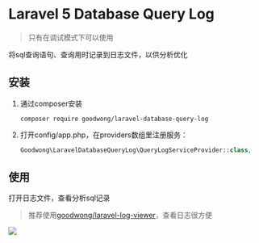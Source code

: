 
# Laravel 5 Database Query Log

> 只有在调试模式下可以使用

将sql查询语句、查询用时记录到日志文件，以供分析优化




## 安装

1. 通过composer安装
    ```shell
    composer require goodwong/laravel-database-query-log
    ```

2. 打开config/app.php，在providers数组里注册服务：
    ```php
    Goodwong\LaravelDatabaseQueryLog\QueryLogServiceProvider::class,
    ```



## 使用

打开日志文件，查看分析sql记录

> 推荐使用[goodwong/laravel-log-viewer](https://github.com/goodwong/laravel-log-viewer)，查看日志很方便

![](https://cloud.githubusercontent.com/assets/1575946/5243642/8a00b83a-7946-11e4-8bad-5c705f328bcc.png)
